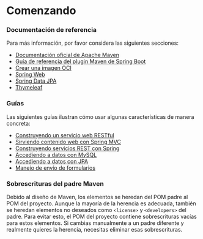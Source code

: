# Comenzando

### Documentación de referencia
Para más información, por favor considera las siguientes secciones:

* [Documentación oficial de Apache Maven](https://maven.apache.org/guides/index.html)
* [Guía de referencia del plugin Maven de Spring Boot](https://docs.spring.io/spring-boot/3.5.0/maven-plugin)
* [Crear una imagen OCI](https://docs.spring.io/spring-boot/3.5.0/maven-plugin/build-image.html)
* [Spring Web](https://docs.spring.io/spring-boot/3.5.0/reference/web/servlet.html)
* [Spring Data JPA](https://docs.spring.io/spring-boot/3.5.0/reference/data/sql.html#data.sql.jpa-and-spring-data)
* [Thymeleaf](https://docs.spring.io/spring-boot/3.5.0/reference/web/servlet.html#web.servlet.spring-mvc.template-engines)

### Guías
Las siguientes guías ilustran cómo usar algunas características de manera concreta:

* [Construyendo un servicio web RESTful](https://spring.io/guides/gs/rest-service/)
* [Sirviendo contenido web con Spring MVC](https://spring.io/guides/gs/serving-web-content/)
* [Construyendo servicios REST con Spring](https://spring.io/guides/tutorials/rest/)
* [Accediendo a datos con MySQL](https://spring.io/guides/gs/accessing-data-mysql/)
* [Accediendo a datos con JPA](https://spring.io/guides/gs/accessing-data-jpa/)
* [Manejo de envío de formularios](https://spring.io/guides/gs/handling-form-submission/)

### Sobrescrituras del padre Maven

Debido al diseño de Maven, los elementos se heredan del POM padre al POM del proyecto.
Aunque la mayoría de la herencia es adecuada, también se heredan elementos no deseados como `<license>` y `<developers>` del padre.
Para evitar esto, el POM del proyecto contiene sobrescrituras vacías para estos elementos.
Si cambias manualmente a un padre diferente y realmente quieres la herencia, necesitas eliminar esas sobrescrituras.

